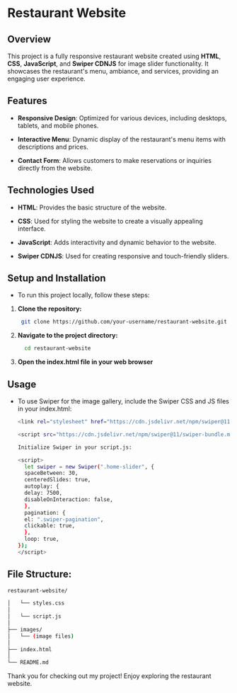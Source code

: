 # Restaurant Website

## Overview

This project is a fully responsive restaurant website created using **HTML**, **CSS**, **JavaScript**, and **Swiper CDNJS** for image slider functionality. It showcases the restaurant's menu, ambiance, and services, providing an engaging user experience.

## Features

- **Responsive Design**: Optimized for various devices, including desktops, tablets, and mobile phones.

- **Interactive Menu**: Dynamic display of the restaurant's menu items with descriptions and prices.

- **Contact Form**: Allows customers to make reservations or inquiries directly from the website.

## Technologies Used

- **HTML**: Provides the basic structure of the website.

- **CSS**: Used for styling the website to create a visually appealing interface.

- **JavaScript**: Adds interactivity and dynamic behavior to the website.

- **Swiper CDNJS**: Used for creating responsive and touch-friendly sliders.


## Setup and Installation

- To run this project locally, follow these steps:

1. **Clone the repository:**
      ```bash
       git clone https://github.com/your-username/restaurant-website.git
      ```

2. **Navigate to the project directory:**
     ```bash
       cd restaurant-website
     ```

4. **Open the index.html file in your web browser**

## Usage
 
 - To use Swiper for the image gallery, include the Swiper CSS and JS files in your index.html:
    ```bash
    <link rel="stylesheet" href="https://cdn.jsdelivr.net/npm/swiper@11/swiper-bundle.min.css" />
    ```
    ```bash 
    <script src="https://cdn.jsdelivr.net/npm/swiper@11/swiper-bundle.min.js"></script>
    ```
    ```bash
    Initialize Swiper in your script.js:
    ```
    ```bash
    <script>
      let swiper = new Swiper(".home-slider", {
      spaceBetween: 30,
      centeredSlides: true,
      autoplay: {
      delay: 7500,
      disableOnInteraction: false,
      },
      pagination: {
      el: ".swiper-pagination",
      clickable: true,
      },
      loop: true,
    });
   </script>
   ```


## File Structure:
```bash
restaurant-website/

│   └── styles.css
│
│   └── script.js
│
├── images/
│   └── (image files)
│
├── index.html
│
└── README.md
```

Thank you for checking out my project! Enjoy exploring the restaurant website.


